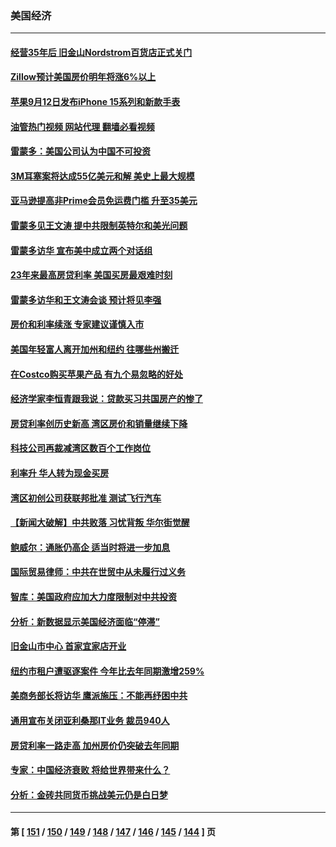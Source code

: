 ### 美国经济
---
#### [经营35年后 旧金山Nordstrom百货店正式关门](../../pages/ncid1078158/n14063691.md?08301245) 
#### [Zillow预计美国房价明年将涨6%以上](../../pages/ncid1078158/n14063636.md?08301245) 
#### [苹果9月12日发布iPhone 15系列和新款手表](../../pages/ncid1078158/n14063491.md?08301245) 
#### [油管热门视频 网站代理 翻墙必看视频](http://138.2.39.72:81/youtube.html?epic-marker?08301245)
#### [雷蒙多：美国公司认为中国不可投资](../../pages/ncid1078158/n14063407.md?08301245) 
#### [3M耳塞案将达成55亿美元和解 美史上最大规模](../../pages/ncid1078158/n14062888.md?08301245) 
#### [亚马逊提高非Prime会员免运费门槛 升至35美元](../../pages/ncid1078158/n14062886.md?08301245) 
#### [雷蒙多见王文涛 提中共限制英特尔和美光问题](../../pages/ncid1078158/n14062866.md?08301245) 
#### [雷蒙多访华 宣布美中成立两个对话组](../../pages/ncid1078158/n14062830.md?08301245) 
#### [23年来最高房贷利率 美国买房最艰难时刻](../../pages/ncid1078158/n14062415.md?08301245) 
#### [雷蒙多访华和王文涛会谈 预计将见李强](../../pages/ncid1078158/n14062337.md?08301245) 
#### [房价和利率续涨 专家建议谨慎入市](../../pages/ncid1078158/n14062290.md?08301245) 
#### [美国年轻富人离开加州和纽约 往哪些州搬迁](../../pages/ncid1078158/n14062103.md?08301245) 
#### [在Costco购买苹果产品 有九个易忽略的好处](../../pages/ncid1078158/n14059739.md?08301245) 
#### [经济学家李恒青跟我说：贷款买习共国房产的惨了](../../pages/ncid1078158/n14061738.md?08301245) 
#### [房贷利率创历史新高 湾区房价和销量继续下降](../../pages/ncid1078158/n14061735.md?08301245) 
#### [科技公司再裁减湾区数百个工作岗位](../../pages/ncid1078158/n14061729.md?08301245) 
#### [利率升 华人转为现金买房](../../pages/ncid1078158/n14061482.md?08301245) 
#### [湾区初创公司获联邦批准 测试飞行汽车](../../pages/ncid1078158/n14061474.md?08301245) 
#### [【新闻大破解】中共败落 习忧背叛 华尔街觉醒](../../pages/ncid1078158/n14061272.md?08301245) 
#### [鲍威尔：通胀仍高企 适当时将进一步加息](../../pages/ncid1078158/n14061263.md?08301245) 
#### [国际贸易律师：中共在世贸中从未履行过义务](../../pages/ncid1078158/n14060603.md?08301245) 
#### [智库：美国政府应加大力度限制对中共投资](../../pages/ncid1078158/n14057588.md?08301245) 
#### [分析：新数据显示美国经济面临“停滞”](../../pages/ncid1078158/n14061104.md?08301245) 
#### [旧金山市中心 首家宜家店开业](../../pages/ncid1078158/n14060983.md?08301245) 
#### [纽约市租户遭驱逐案件 今年比去年同期激增259%](../../pages/ncid1078158/n14060851.md?08301245) 
#### [美商务部长将访华 鹰派施压：不能再纾困中共](../../pages/ncid1078158/n14060716.md?08301245) 
#### [通用宣布关闭亚利桑那IT业务 裁员940人](../../pages/ncid1078158/n14060697.md?08301245) 
#### [房贷利率一路走高 加州房价仍突破去年同期](../../pages/ncid1078158/n14060630.md?08301245) 
#### [专家：中国经济衰败 将给世界带来什么？](../../pages/ncid1078158/n14059746.md?08301245) 
#### [分析：金砖共同货币挑战美元仍是白日梦](../../pages/ncid1078158/n14060563.md?08301245) 

---
#### 第 [ [151](./151.md?08301245) / [150](./150.md?08301245) / [149](./149.md?08301245) / [148](./148.md?08301245) / [147](./147.md?08301245) / [146](./146.md?08301245) / [145](./145.md?08301245) / [144](./144.md?08301245) ] 页
